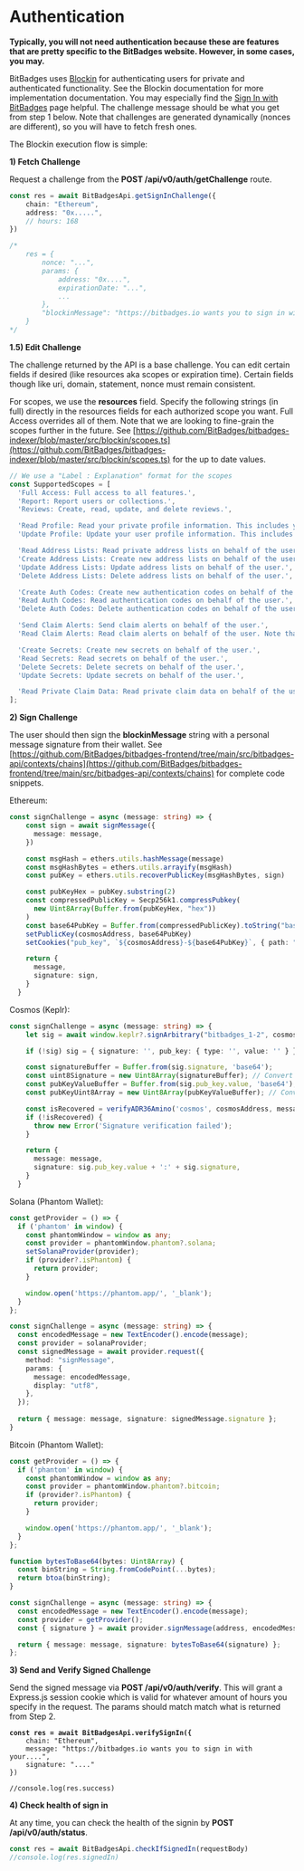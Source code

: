 # Authentication

**Typically, you will not need authentication because these are features that are pretty specific to the BitBadges website. However, in some cases, you may.**

BitBadges uses [Blockin](https://app.gitbook.com/o/7VSYQvtb1QtdWFsEGoUn/s/AwjdYgEsUkK9cCca5DiU/) for authenticating users for private and authenticated functionality. See the Blockin documentation for more implementation documentation. You may especially find the [Sign In with BitBadges](https://app.gitbook.com/s/AwjdYgEsUkK9cCca5DiU/developer-docs/getting-started/sign-in-with-bitbadges) page helpful. The challenge message should be what you get from step 1 below. Note that challenges are generated dynamically (nonces are different), so you will have to fetch fresh ones.

The Blockin execution flow is simple:

**1) Fetch Challenge**

Request a challenge from the **POST /api/v0/auth/getChallenge** route.&#x20;

```typescript
const res = await BitBadgesApi.getSignInChallenge({
    chain: "Ethereum",
    address: "0x.....",
    // hours: 168
})

/*
    res = {
        nonce: "...",
        params: {
            address: "0x....",
            expirationDate: "...",
            ...
        }, 
        "blockinMessage": "https://bitbadges.io wants you to sign in with your Ethereum account...."
    }
*/
```

**1.5) Edit Challenge**

The challenge returned by the API is a base challenge. You can edit certain fields if desired (like resources aka scopes or expiration time). Certain fields though like uri, domain, statement, nonce must remain consistent.

For scopes, we use the **resources** field. Specify the following strings (in full) directly in the resources fields for each authorized scope you want. Full Access overrides all of them. Note that we are looking to fine-grain the scopes further in the future. See [https://github.com/BitBadges/bitbadges-indexer/blob/master/src/blockin/scopes.ts](https://github.com/BitBadges/bitbadges-indexer/blob/master/src/blockin/scopes.ts) for the up to date values.&#x20;

```typescript
// We use a "Label : Explanation" format for the scopes
const SupportedScopes = [
  'Full Access: Full access to all features.',
  'Report: Report users or collections.',
  'Reviews: Create, read, update, and delete reviews.',

  'Read Profile: Read your private profile information. This includes your email, approved sign-in methods, connections, and other private information.',
  'Update Profile: Update your user profile information. This includes your email, approved sign-in methods, connections, and other private information, as well as your public facing profile.',

  'Read Address Lists: Read private address lists on behalf of the user.',
  'Create Address Lists: Create new address lists on behalf of the user (private or public).',
  'Update Address Lists: Update address lists on behalf of the user.',
  'Delete Address Lists: Delete address lists on behalf of the user.',

  'Create Auth Codes: Create new authentication codes on behalf of the user.', //Still need signature for this
  'Read Auth Codes: Read authentication codes on behalf of the user.',
  'Delete Auth Codes: Delete authentication codes on behalf of the user.',

  'Send Claim Alerts: Send claim alerts on behalf of the user.',
  'Read Claim Alerts: Read claim alerts on behalf of the user. Note that claim alerts may contain sensitive information like claim codes, secret IDs, etc.',

  'Create Secrets: Create new secrets on behalf of the user.',
  'Read Secrets: Read secrets on behalf of the user.',
  'Delete Secrets: Delete secrets on behalf of the user.',
  'Update Secrets: Update secrets on behalf of the user.',

  'Read Private Claim Data: Read private claim data on behalf of the user (e.g. codes, passwords, private user lists, etc.).'
];
```

**2) Sign Challenge**

The user should then sign the **blockinMessage** string with a personal message signature from their wallet. See [https://github.com/BitBadges/bitbadges-frontend/tree/main/src/bitbadges-api/contexts/chains](https://github.com/BitBadges/bitbadges-frontend/tree/main/src/bitbadges-api/contexts/chains) for complete code snippets.

Ethereum:

```typescript
const signChallenge = async (message: string) => {
    const sign = await signMessage({
      message: message,
    })

    const msgHash = ethers.utils.hashMessage(message)
    const msgHashBytes = ethers.utils.arrayify(msgHash)
    const pubKey = ethers.utils.recoverPublicKey(msgHashBytes, sign)

    const pubKeyHex = pubKey.substring(2)
    const compressedPublicKey = Secp256k1.compressPubkey(
      new Uint8Array(Buffer.from(pubKeyHex, "hex"))
    )
    const base64PubKey = Buffer.from(compressedPublicKey).toString("base64")
    setPublicKey(cosmosAddress, base64PubKey)
    setCookies("pub_key", `${cosmosAddress}-${base64PubKey}`, { path: "/" })

    return {
      message,
      signature: sign,
    }
  }
```

Cosmos (Keplr):

```typescript
const signChallenge = async (message: string) => {
    let sig = await window.keplr?.signArbitrary("bitbadges_1-2", cosmosAddress, message);

    if (!sig) sig = { signature: '', pub_key: { type: '', value: '' } };

    const signatureBuffer = Buffer.from(sig.signature, 'base64');
    const uint8Signature = new Uint8Array(signatureBuffer); // Convert the buffer to an Uint8Array
    const pubKeyValueBuffer = Buffer.from(sig.pub_key.value, 'base64'); // Decode the base64 encoded value
    const pubKeyUint8Array = new Uint8Array(pubKeyValueBuffer); // Convert the buffer to an Uint8Array

    const isRecovered = verifyADR36Amino('cosmos', cosmosAddress, message, pubKeyUint8Array, uint8Signature, 'secp256k1');
    if (!isRecovered) {
      throw new Error('Signature verification failed');
    }

    return {
      message: message,
      signature: sig.pub_key.value + ':' + sig.signature,
    }
  }
```

Solana (Phantom Wallet):

```typescript
const getProvider = () => {
  if ('phantom' in window) {
    const phantomWindow = window as any;
    const provider = phantomWindow.phantom?.solana;
    setSolanaProvider(provider);
    if (provider?.isPhantom) {
      return provider;
    }

    window.open('https://phantom.app/', '_blank');
  }
};

const signChallenge = async (message: string) => {
  const encodedMessage = new TextEncoder().encode(message);
  const provider = solanaProvider;
  const signedMessage = await provider.request({
    method: "signMessage",
    params: {
      message: encodedMessage,
      display: "utf8",
    },
  });
  
  return { message: message, signature: signedMessage.signature };
}
```

Bitcoin (Phantom Wallet):

```typescript
const getProvider = () => {
  if ('phantom' in window) {
    const phantomWindow = window as any;
    const provider = phantomWindow.phantom?.bitcoin;
    if (provider?.isPhantom) {
      return provider;
    }

    window.open('https://phantom.app/', '_blank');
  }
};

function bytesToBase64(bytes: Uint8Array) {
  const binString = String.fromCodePoint(...bytes);
  return btoa(binString);
}

const signChallenge = async (message: string) => {
  const encodedMessage = new TextEncoder().encode(message);
  const provider = getProvider();
  const { signature } = await provider.signMessage(address, encodedMessage);

  return { message: message, signature: bytesToBase64(signature) };
};
```



**3) Send and Verify Signed Challenge**

Send the signed message via **POST /api/v0/auth/verify**. This will grant a Express.js session cookie which is valid for whatever amount of hours you specify in the request. The params should match match what is returned from Step 2.

<pre class="language-typescript"><code class="lang-typescript"><strong>const res = await BitBadgesApi.verifySignIn({
</strong>    chain: "Ethereum",
    message: "https://bitbadges.io wants you to sign in with your....",
    signature: "...."
})

//console.log(res.success) 
</code></pre>

**4) Check health of sign in**

At any time, you can check the health of the signin by **POST /api/v0/auth/status**.

```typescript
const res = await BitBadgesApi.checkIfSignedIn(requestBody)
//console.log(res.signedIn)
```
